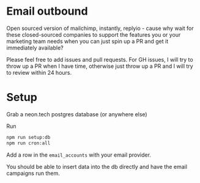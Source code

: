 # Email outbound

Open sourced version of mailchimp, instantly, replyio - cause why wait for these closed-sourced companies to support the features you or your marketing team needs when you can just spin up a PR and get it immediately available?

Please feel free to add issues and pull requests. For GH issues, I will try to throw up a PR when I have time, otherwise just throw up a PR and I will try to review within 24 hours.

# Setup

Grab a neon.tech postgres database (or anywhere else)

Run

```bash
npm run setup:db
npm run cron:all
```

Add a row in the `email_accounts` with your email provider.

You should be able to insert data into the db directly and have the email campaigns run them.
